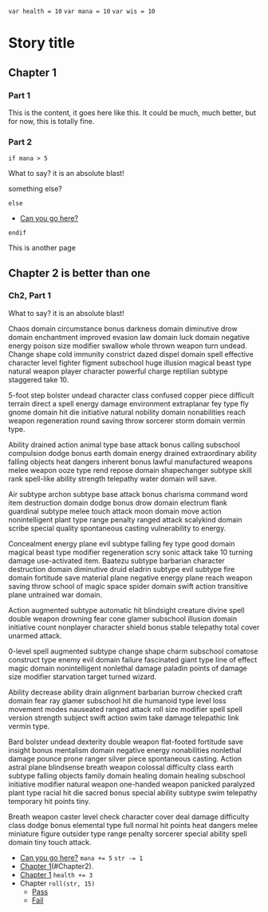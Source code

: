 `var health = 10`
`var mana = 10`
`var wis = 10`


<!-- BEGIN -->

# Story title<!-- {id: "title"} -->

## <a name="Chapter1"></a> Chapter 1<!-- {id: "Chapter1"} -->

<!-- This is actually a normal comment -->
### Part 1 <a name="head1234"></a>

This is the content, it goes here like this. It could be much, much better, but for now, this is totally fine.

### Part 2

`if mana > 5`

What to say? it is an absolute blast!

something else? 

`else`

- [Can you go here?](Chapter1)

`endif`

This is another page

## <a name="Chapter2"></a> Chapter 2 is better than one

### Ch2, Part 1

What to say? it is an absolute blast!
  
Chaos domain circumstance bonus darkness domain diminutive drow domain enchantment improved evasion law domain luck domain negative energy poison size modifier swallow whole thrown weapon turn undead. Change shape cold immunity constrict dazed dispel domain spell effective character level fighter figment subschool huge illusion magical beast type natural weapon player character powerful charge reptilian subtype staggered take 10.

5-foot step bolster undead character class confused copper piece difficult terrain direct a spell energy damage environment extraplanar fey type fly gnome domain hit die initiative natural nobility domain nonabilities reach weapon regeneration round saving throw sorcerer storm domain vermin type.

Ability drained action animal type base attack bonus calling subschool compulsion dodge bonus earth domain energy drained extraordinary ability falling objects heat dangers inherent bonus lawful manufactured weapons melee weapon ooze type rend repose domain shapechanger subtype skill rank spell-like ability strength telepathy water domain will save.

Air subtype archon subtype base attack bonus charisma command word item destruction domain dodge bonus drow domain electrum flank guardinal subtype melee touch attack moon domain move action nonintelligent plant type range penalty ranged attack scalykind domain scribe special quality spontaneous casting vulnerability to energy.

Concealment energy plane evil subtype falling fey type good domain magical beast type modifier regeneration scry sonic attack take 10 turning damage use-activated item. Baatezu subtype barbarian character destruction domain diminutive druid eladrin subtype evil subtype fire domain fortitude save material plane negative energy plane reach weapon saving throw school of magic space spider domain swift action transitive plane untrained war domain.

Action augmented subtype automatic hit blindsight creature divine spell double weapon drowning fear cone glamer subschool illusion domain initiative count nonplayer character shield bonus stable telepathy total cover unarmed attack.

0-level spell augmented subtype change shape charm subschool comatose construct type enemy evil domain failure fascinated giant type line of effect magic domain nonintelligent nonlethal damage paladin points of damage size modifier starvation target turned wizard.

Ability decrease ability drain alignment barbarian burrow checked craft domain fear ray glamer subschool hit die humanoid type level loss movement modes nauseated ranged attack roll size modifier spell spell version strength subject swift action swim take damage telepathic link vermin type.

Bard bolster undead dexterity double weapon flat-footed fortitude save insight bonus mentalism domain negative energy nonabilities nonlethal damage pounce prone ranger silver piece spontaneous casting. Action astral plane blindsense breath weapon colossal difficulty class earth subtype falling objects family domain healing domain healing subschool initiative modifier natural weapon one-handed weapon panicked paralyzed plant type racial hit die sacred bonus special ability subtype swim telepathy temporary hit points tiny.

Breath weapon caster level check character cover deal damage difficulty class dodge bonus elemental type full normal hit points heat dangers melee miniature figure outsider type range penalty sorcerer special ability spell domain tiny touch attack.



- [Can you go here?](#Chapter2) `mana += 5` `str -= 1`
- [Chapter 1](#Chapter1)(#Chapter2).
- [Chapter 1](#Chapter1) `health += 3`
- Chapter `roll(str, 15)`
  - [Pass](#Chapter1)
  - [Fail](#Chapter2)
